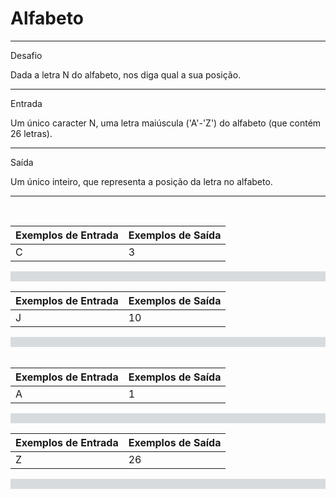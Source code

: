 # Alfabeto
___

Desafio

Dada a letra N do alfabeto, nos diga qual a sua posição.

___
Entrada

Um único caracter N, uma letra maiúscula ('A'-'Z') do alfabeto (que contém 26 letras).

___
Saída

Um único inteiro, que representa a posição da letra no alfabeto.

___
<html>
<body>
<!--StartFragment--><br class="Apple-interchange-newline">

Exemplos de Entrada | Exemplos de Saída
-- | --
C | 3

<p style="box-sizing: border-box; margin-top: 0px; margin-bottom: 1rem; color: rgb(47, 53, 58); font-family: OpenSans, Arial, sans-serif; font-size: 14px; font-style: normal; font-variant-ligatures: normal; font-variant-caps: normal; font-weight: 400; letter-spacing: normal; orphans: 2; text-align: left; text-indent: 0px; text-transform: none; white-space: normal; widows: 2; word-spacing: 0px; -webkit-text-stroke-width: 0px; background-color: rgb(215, 219, 222); text-decoration-thickness: initial; text-decoration-style: initial; text-decoration-color: initial;"> </p><!--EndFragment-->
</body>
</html>

<html>
<body>
<!--StartFragment-->

Exemplos de Entrada | Exemplos de Saída
-- | --
J | 10

<div style="box-sizing: border-box; color: rgb(47, 53, 58); font-family: OpenSans, Arial, sans-serif; font-size: 14px; font-style: normal; font-variant-ligatures: normal; font-variant-caps: normal; font-weight: 400; letter-spacing: normal; orphans: 2; text-align: left; text-indent: 0px; text-transform: none; white-space: normal; widows: 2; word-spacing: 0px; -webkit-text-stroke-width: 0px; background-color: rgb(215, 219, 222); text-decoration-thickness: initial; text-decoration-style: initial; text-decoration-color: initial;"> </div><!--EndFragment-->
</body>
</html>

<html>
<body>
<!--StartFragment--><br class="Apple-interchange-newline">

Exemplos de Entrada | Exemplos de Saída
-- | --
A | 1

<p style="box-sizing: border-box; margin-top: 0px; margin-bottom: 1rem; color: rgb(47, 53, 58); font-family: OpenSans, Arial, sans-serif; font-size: 14px; font-style: normal; font-variant-ligatures: normal; font-variant-caps: normal; font-weight: 400; letter-spacing: normal; orphans: 2; text-align: left; text-indent: 0px; text-transform: none; white-space: normal; widows: 2; word-spacing: 0px; -webkit-text-stroke-width: 0px; background-color: rgb(215, 219, 222); text-decoration-thickness: initial; text-decoration-style: initial; text-decoration-color: initial;"> </p><!--EndFragment-->
</body>
</html>

<html>
<body>
<!--StartFragment-->

Exemplos de Entrada | Exemplos de Saída
-- | --
Z | 26

<div style="box-sizing: border-box; color: rgb(47, 53, 58); font-family: OpenSans, Arial, sans-serif; font-size: 14px; font-style: normal; font-variant-ligatures: normal; font-variant-caps: normal; font-weight: 400; letter-spacing: normal; orphans: 2; text-align: left; text-indent: 0px; text-transform: none; white-space: normal; widows: 2; word-spacing: 0px; -webkit-text-stroke-width: 0px; background-color: rgb(215, 219, 222); text-decoration-thickness: initial; text-decoration-style: initial; text-decoration-color: initial;"> </div><!--EndFragment-->
</body>
</html>
